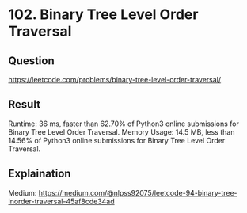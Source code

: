 # 102. Binary Tree Level Order Traversal
## Question
https://leetcode.com/problems/binary-tree-level-order-traversal/
## Result
Runtime: 36 ms, faster than 62.70% of Python3 online submissions for Binary Tree Level Order Traversal.
Memory Usage: 14.5 MB, less than 14.56% of Python3 online submissions for Binary Tree Level Order Traversal.


## Explaination
Medium: https://medium.com/@nlpss92075/leetcode-94-binary-tree-inorder-traversal-45af8cde34ad